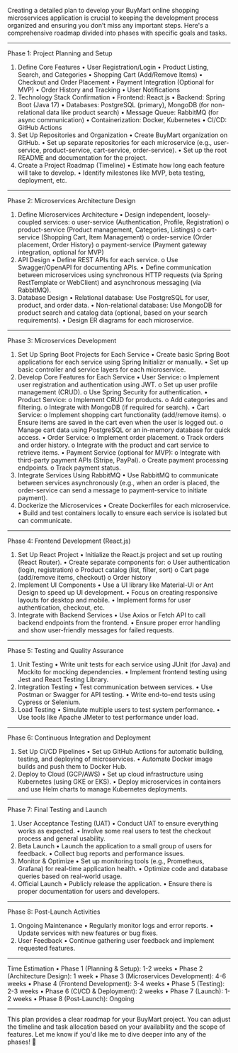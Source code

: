 Creating a detailed plan to develop your BuyMart online shopping microservices application is crucial to keeping the development process organized and ensuring you don’t miss any important steps. Here's a comprehensive roadmap divided into phases with specific goals and tasks.
________________________________________
Phase 1: Project Planning and Setup
1. Define Core Features
•	User Registration/Login
•	Product Listing, Search, and Categories
•	Shopping Cart (Add/Remove Items)
•	Checkout and Order Placement
•	Payment Integration (Optional for MVP)
•	Order History and Tracking
•	User Notifications
2. Technology Stack Confirmation
•	Frontend: React.js
•	Backend: Spring Boot (Java 17)
•	Databases: PostgreSQL (primary), MongoDB (for non-relational data like product search)
•	Message Queue: RabbitMQ (for async communication)
•	Containerization: Docker, Kubernetes
•	CI/CD: GitHub Actions
3. Set Up Repositories and Organization
•	Create BuyMart organization on GitHub.
•	Set up separate repositories for each microservice (e.g., user-service, product-service, cart-service, order-service).
•	Set up the root README and documentation for the project.
4. Create a Project Roadmap (Timeline)
•	Estimate how long each feature will take to develop.
•	Identify milestones like MVP, beta testing, deployment, etc.
________________________________________
Phase 2: Microservices Architecture Design
1. Define Microservices Architecture
•	Design independent, loosely-coupled services:
o	user-service (Authentication, Profile, Registration)
o	product-service (Product management, Categories, Listings)
o	cart-service (Shopping Cart, Item Management)
o	order-service (Order placement, Order History)
o	payment-service (Payment gateway integration, optional for MVP)
2. API Design
•	Define REST APIs for each service.
o	Use Swagger/OpenAPI for documenting APIs.
•	Define communication between microservices using synchronous HTTP requests (via Spring RestTemplate or WebClient) and asynchronous messaging (via RabbitMQ).
3. Database Design
•	Relational database: Use PostgreSQL for user, product, and order data.
•	Non-relational database: Use MongoDB for product search and catalog data (optional, based on your search requirements).
•	Design ER diagrams for each microservice.
________________________________________
Phase 3: Microservices Development
1. Set Up Spring Boot Projects for Each Service
•	Create basic Spring Boot applications for each service using Spring Initializr or manually.
•	Set up basic controller and service layers for each microservice.
2. Develop Core Features for Each Service
•	User Service:
o	Implement user registration and authentication using JWT.
o	Set up user profile management (CRUD).
o	Use Spring Security for authentication.
•	Product Service:
o	Implement CRUD for products.
o	Add categories and filtering.
o	Integrate with MongoDB (if required for search).
•	Cart Service:
o	Implement shopping cart functionality (add/remove items).
o	Ensure items are saved in the cart even when the user is logged out.
o	Manage cart data using PostgreSQL or an in-memory database for quick access.
•	Order Service:
o	Implement order placement.
o	Track orders and order history.
o	Integrate with the product and cart service to retrieve items.
•	Payment Service (optional for MVP):
o	Integrate with third-party payment APIs (Stripe, PayPal).
o	Create payment processing endpoints.
o	Track payment status.
3. Integrate Services Using RabbitMQ
•	Use RabbitMQ to communicate between services asynchronously (e.g., when an order is placed, the order-service can send a message to payment-service to initiate payment).
4. Dockerize the Microservices
•	Create Dockerfiles for each microservice.
•	Build and test containers locally to ensure each service is isolated but can communicate.
________________________________________
Phase 4: Frontend Development (React.js)
1. Set Up React Project
•	Initialize the React.js project and set up routing (React Router).
•	Create separate components for:
o	User authentication (login, registration)
o	Product catalog (list, filter, sort)
o	Cart page (add/remove items, checkout)
o	Order history
2. Implement UI Components
•	Use a UI library like Material-UI or Ant Design to speed up UI development.
•	Focus on creating responsive layouts for desktop and mobile.
•	Implement forms for user authentication, checkout, etc.
3. Integrate with Backend Services
•	Use Axios or Fetch API to call backend endpoints from the frontend.
•	Ensure proper error handling and show user-friendly messages for failed requests.
________________________________________
Phase 5: Testing and Quality Assurance
1. Unit Testing
•	Write unit tests for each service using JUnit (for Java) and Mockito for mocking dependencies.
•	Implement frontend testing using Jest and React Testing Library.
2. Integration Testing
•	Test communication between services.
•	Use Postman or Swagger for API testing.
•	Write end-to-end tests using Cypress or Selenium.
3. Load Testing
•	Simulate multiple users to test system performance.
•	Use tools like Apache JMeter to test performance under load.
________________________________________
Phase 6: Continuous Integration and Deployment
1. Set Up CI/CD Pipelines
•	Set up GitHub Actions for automatic building, testing, and deploying of microservices.
•	Automate Docker image builds and push them to Docker Hub.
2. Deploy to Cloud (GCP/AWS)
•	Set up cloud infrastructure using Kubernetes (using GKE or EKS).
•	Deploy microservices in containers and use Helm charts to manage Kubernetes deployments.
________________________________________
Phase 7: Final Testing and Launch
1. User Acceptance Testing (UAT)
•	Conduct UAT to ensure everything works as expected.
•	Involve some real users to test the checkout process and general usability.
2. Beta Launch
•	Launch the application to a small group of users for feedback.
•	Collect bug reports and performance issues.
3. Monitor & Optimize
•	Set up monitoring tools (e.g., Prometheus, Grafana) for real-time application health.
•	Optimize code and database queries based on real-world usage.
4. Official Launch
•	Publicly release the application.
•	Ensure there is proper documentation for users and developers.
________________________________________
Phase 8: Post-Launch Activities
1. Ongoing Maintenance
•	Regularly monitor logs and error reports.
•	Update services with new features or bug fixes.
2. User Feedback
•	Continue gathering user feedback and implement requested features.
________________________________________
Time Estimation
•	Phase 1 (Planning & Setup): 1-2 weeks
•	Phase 2 (Architecture Design): 1 week
•	Phase 3 (Microservices Development): 4-6 weeks
•	Phase 4 (Frontend Development): 3-4 weeks
•	Phase 5 (Testing): 2-3 weeks
•	Phase 6 (CI/CD & Deployment): 2 weeks
•	Phase 7 (Launch): 1-2 weeks
•	Phase 8 (Post-Launch): Ongoing
________________________________________
This plan provides a clear roadmap for your BuyMart project. You can adjust the timeline and task allocation based on your availability and the scope of features.
Let me know if you'd like me to dive deeper into any of the phases! 🚀

